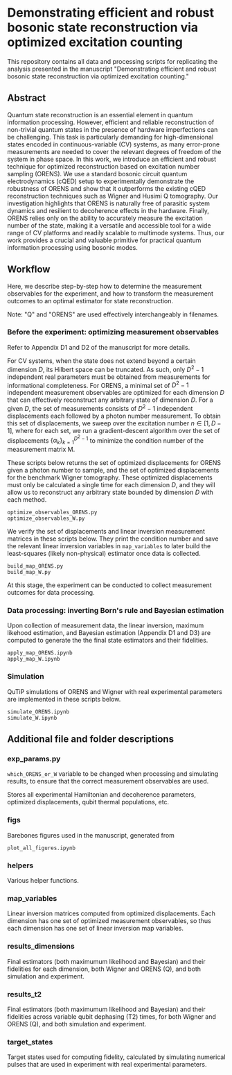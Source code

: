 # Demonstrating efficient and robust bosonic state reconstruction via optimized excitation counting
This repository contains all data and processing scripts for replicating the analysis presented in the manuscript "Demonstrating efficient and robust bosonic state reconstruction via optimized excitation counting."

## Abstract
Quantum state reconstruction is an essential element in quantum information processing. However, efficient and reliable reconstruction of non-trivial quantum states in the presence of hardware imperfections can be challenging. This task is particularly demanding for high-dimensional states encoded in continuous-variable (CV) systems, as many error-prone measurements are needed to cover the relevant degrees of freedom of the system in phase space. In this work, we introduce an efficient and robust technique for optimized reconstruction based on excitation number sampling (ORENS). We use a standard bosonic circuit quantum electrodynamics (cQED) setup to experimentally demonstrate the robustness of ORENS and show that it outperforms the existing cQED reconstruction techniques such as Wigner and Husimi Q tomography. Our investigation highlights that ORENS is naturally free of parasitic system dynamics and resilient to decoherence effects in the hardware. Finally, ORENS relies only on the ability to accurately measure the excitation number of the state, making it a versatile and accessible tool for a wide range of CV platforms and readily scalable to multimode systems. Thus, our work provides a crucial and valuable primitive for practical quantum information processing using bosonic modes.


## Workflow
Here, we describe step-by-step how to determine the measurement observables for the experiment, and how to transform the measurement outcomes to an optimal estimator for state reconstruction.

Note: "Q" and "ORENS" are used effectively interchangeably in filenames. 


### Before the experiment: optimizing measurement observables

Refer to Appendix D1 and D2 of the manuscript for more details.

For CV systems, when the state does not extend beyond a certain dimension $D$, its Hilbert space can be truncated. As such, only $D^2-1$ independent real parameters must be obtained from measurements for informational completeness. For ORENS, a minimal set of $D^2-1$ independent measurement observables are optimized for each dimension $D$ that can effectively reconstruct any arbitrary state of dimension $D$. For a given $D$, the set of measurements consists of $D^2-1$ independent displacements each followed by a photon number measurement. To obtain this set of displacements, we sweep over the excitation number $n \in [1, D-1]$, where for each set, we run a gradient-descent algorithm over the set of displacements $\big\{\alpha_k\big\}^{D^2-1}_{k=1}$ to minimize the condition number of the measurement matrix M.


These scripts below returns the set of optimized displacements for ORENS given a photon number to sample, and the set of optimized displacements for the benchmark Wigner tomography. These optimized displacements must only be calculated a single time for each dimension $D$, and they will allow us to reconstruct any arbitrary state bounded by dimension $D$ with each method.

    optimize_observables_ORENS.py
    optimize_observables_W.py

We verify the set of displacements and linear inversion measurement matrices in these scripts below. They print the condition number and save the relevant linear inversion variables in <code>map_variables</code> to later build the least-squares (likely non-physical) estimator once data is collected.

    build_map_ORENS.py
    build_map_W.py

At this stage, the experiment can be conducted to collect measurement outcomes for data processing. 


### Data processing: inverting Born's rule and Bayesian estimation
Upon collection of measurement data, the linear inversion, maximum likehood estimation, and Bayesian estimation (Appendix D1 and D3) are computed to generate the the final state estimators and their fidelities. 

    apply_map_ORENS.ipynb
    apply_map_W.ipynb

### Simulation
QuTiP simulations of ORENS and Wigner with real experimental parameters are implemented in these scripts below. 

    simulate_ORENS.ipynb
    simulate_W.ipynb

## Additional file and folder descriptions

### exp_params.py

<code>which_ORENS_or_W</code> variable to be changed when processing and simulating results, to ensure that the correct measurement observables are used.

Stores all experimental Hamiltonian and decoherence parameters, optimized displacements, qubit thermal populations, etc.

### figs
Barebones figures used in the manuscript, generated from 
    
    plot_all_figures.ipynb

### helpers
Various helper functions. 

### map_variables
Linear inversion matrices computed from optimized displacements. Each dimension has one set of optimized measurement observables, so thus each dimension has one set of linear inversion map variables. 

### results_dimensions
Final estimators (both maximumum likelihood and Bayesian) and their fidelities for each dimension, both Wigner and ORENS (Q), and both simulation and experiment. 

### results_t2
Final estimators (both maximumum likelihood and Bayesian) and their fidelities across variable qubit dephasing (T2) times, for both Wigner and ORENS (Q), and both simulation and experiment. 

### target_states
Target states used for computing fidelity, calculated by simulating numerical pulses that are used in experiment with real experimental parameters.





